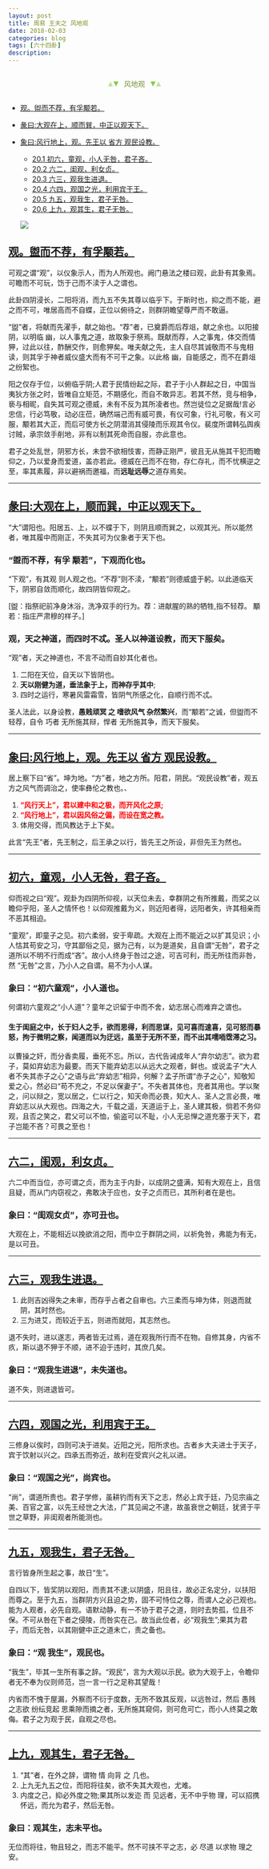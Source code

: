```yaml
---
layout: post
title: 周易 王夫之 风地观
date: 2018-02-03
categories: blog
tags: [六十四卦]
description: 
---
```


<span id = "jump"></span>


<section style="margin: 0px auto; text-align: center;">
    <section class="xhr" style="width: 0px; height: 0px; border-left: 5px solid transparent; border-right: 5px solid transparent; border-bottom: 10px solid rgb(135, 201, 67); display: inline-block; opacity: 0.5; border-top-color: rgb(135, 201, 67);"></section>
    <section class="xhr" style="width: 0px; height: 0px; border-left: 5px solid transparent; border-right: 5px solid transparent; border-top: 10px solid rgb(135, 201, 67); display: inline-block; margin-left: -3px; border-bottom-color: rgb(135, 201, 67);"></section>
    <section style="
margin-left: 0.5em;
display: inline-block;">
        <p>
            <span style="color: rgb(118, 146, 60);">风地观</span>
        </p>
    </section>
    <section class="xhr" style="margin-left: 0.5em; width: 0px; height: 0px; border-left: 5px solid transparent; border-right: 5px solid transparent; border-top: 10px solid rgb(135, 201, 67); display: inline-block; border-bottom-color: rgb(135, 201, 67);"></section>
    <section class="xhr" style="width: 0px; height: 0px; border-left: 5px solid transparent; border-right: 5px solid transparent; border-bottom: 10px solid rgb(135, 201, 67); display: inline-block; opacity: 0.5; margin-left: -3px; border-top-color: rgb(135, 201, 67);"></section>
</section>

- [观。盥而不荐，有孚颙若。](#jump盥而不荐)
- [彖曰:大观在上，顺而巽，中正以观天下。](#jump大观在上)
- [象曰:风行地上，观。先王以 省方 观民设教。](#jump风行地上)
  - [20.1 初六，童观，小人无咎，君子吝。](#jump童观)
  - [20.2 六二，闺观，利女贞。](#jump闺观)
  - [20.3 六三，观我生进退。](#jump观我生进退)
  - [20.4 六四，观国之光，利用宾于王。](#jump观国之光)
  - [20.5 九五，观我生，君子无咎。](#jump观我生)
  - [20.6 上九，观其生，君子无咎。](#jump观其生)
  
  ![](http://www.guoyi360.com/uploads/allimg/130426/1-1304260T133917.jpg)


<span id = "jump盥而不荐"></span>
## [观。盥而不荐，有孚颙若。](#jump)
可观之谓“观”，以仪象示人，而为人所观也。阙门悬法之楼曰观，此卦有其象焉。可瞻而不可玩，饬于己而不渎于人之谓也。


此卦四阴浸长，二阳将消，而九五不失其尊以临乎下。于斯时也，抑之而不能，避之而不可，唯居高而不自蝶，正位以俯待之，则群阴瞻望尊严而不敢逼。


“盥”者，将献而先濯手，献之始也。“荐”者，已奠爵而后荐俎，献之余也。以阳接阴，以明临 幽，以人事鬼之道，故取象于祭焉。既献而荐，人之事鬼，体交而情狎，过此以往，酢酬交作，则愈狎矣。唯夫献之先，主人自尽其诚敬而不与鬼相读，则其孚于神者威仪盛大而有不可干之象。以此格 幽，自能感之，而不在爵俎之纷絮也。


阳之仅存于位，以俯临乎阴;人君于民情纷起之际，君子于小人群起之日，中国当夷狄方张之时，皆唯自立矩范，不期感化，而自不敢异志。若其不然，竞与相争，亵与相昵，自失其可观之德威，未有不反为其所凌者也。然岂徒位之足据哉!言必忠信，行必笃敬，动必庄莅，确然端己而有威可畏，有仪可象，行礼可敬，有义可服，颙若其大正，而后可使方长之阴潜消其侵陵而乐观其令仪。裴度所谓韩弘舆疾讨贼，承宗敛手削地，非有以制其死命而自服，亦此意也。


君子之处乱世，阴邪方长，未尝不欲相忮害，而静正刚严，彼且无从施其干犯而瞻仰之，乃以爱身而爱道，盖亦若此。德威在己而不在物，存仁存礼，而不忧横逆之至，率其素履，非以避祸而邀福，而**远耻远辱**之道存焉矣。

----

<span id = "jump大观在上"></span>
## [彖曰:大观在上，顺而巽，中正以观天下。](#jump)
“大”谓阳也。阳居五、上，以不蝶于下，则阴且顺而巽之，以观其光。所以能然者，唯其履中而刚正，不失其可为仪象者于天下也。

### “盥而不荐，有孚 颙若”，下观而化也。
“下观”，有其观 则人观之也。“不荐”则不渎，“颙若”则德威盛于躬。以此道临天下，阴邪自敛而顺化，故四阴皆仰观之。


[盥：指祭祀前净身沐浴，洗净双手的行为。荐：进献腥的熟的牺牲,指不轻荐。 顒若：指庄严肃穆的样子。]

### 观，天之神道，而四时不忒。圣人以神道设教，而天下服矣。
“观”者，天之神道也，不言不动而自妙其化者也。
1. 二阳在天位，自天以下皆阴也。
1. **天以刚健为道，垂法象于上，而神存乎其中**;
1. 四时之运行，寒暑风雷霜雪，皆阴气所感之化，自顺行而不忒。


圣人法此，以身设教，**愚贱顽冥 之 嗜欲风气 杂然繁兴**，而“颙若”之诚，但盥而不轻荐，自令 巧者 无所施其辩，悍者 无所施其争，而天下服矣。

----

<span id = "jump风行地上"></span>
## [象曰:风行地上，观。先王以 省方 观民设教。](#jump)
居上察下曰“省”。坤为地。“方”者，地之方所。阳君，阴民。“观民设教”者，观五方之风气而调治之，使率彝伦之教也。、
1. <font color="#FF0000"><b>“风行天上”，君以建中和之极，而开风化之原;</b></font>
1. <font color="#FF0000"><b>“风行地上”，君以因风俗之偏，而设在宽之教。</b></font>
1. 体用交得，而风教达于上下矣。


此言“先王”者，先王制之，后王承之以行，皆先王之所设，非但先王为然也。

----

<span id = "jump童观"></span>
## [初六，童观，小人无咎，君子吝。](#jump)
仰而视之曰“观”。观卦为四阴所仰视，以天位未去，幸群阴之有所推戴，而奖之以瞻仰乎阳，圣人之情怀也！以仰观推戴为义，则近阳者得，远阳者失，许其相亲而不恶其相迫。


“童观”，即童子之见。初六柔弱，安于卑疏。大观在上而不能近之以扩其见识；小人怙其苟安之习，守其鄙俗之见，据为己有，以为是道矣，且自谓“无咎”，君子之道所以不明不行而成“吝”。故小人终身于咎过之途，可吉可利，而无所往而非咎，然 “无咎”之言，乃小人之自谓。易不为小人谋。


### 象曰：“初六童观”，小人道也。
何谓初六童观之“小人道”？童年之识留于中而不舍，幼志居心而难弃之谓也。


#### 生于闺庭之中，长于妇人之手，欲而思得，利而思谋，见可喜而速喜，见可怒而暴怒，拘于微明之察，闻道而以为迂远，虽至于无所不至，而不出其嚅㖇霑滞之习。
以曹操之奸，而分香卖履，垂死不忘。所以，古代告诫成年人“弃尔幼志”。欲为君子，莫如弃幼志为最要。而天下能弃幼志以从远大之观者，鲜也。或说孟子“大人者不失其赤子之心”之语与此“弃幼志”相异，何解？孟子所谓“赤子之心”，知敬知爱之心，然必曰“苟不充之，不足以保妻子”。不失者其体也，充者其用也。学以聚之，问以辩之，宽以居之，仁以行之，知天命而必畏，知大人、圣人之言必畏，唯弃幼志以从大观也。四海之大，千载之遥，天道运于上，圣人建其极，倘若不务仰观，且否之笑之，君父可以不恤，偷盗可以不耻，小人无忌惮之道充塞于天下，君子岂能不吝？可畏之至也！

----

<span id = "jump闺观"></span>
## [六二，闺观，利女贞。](#jump)
六二中而当位，亦可谓之贞，而为主于内卦，以成阴之盛满，知有大观在上，且信且疑，而从门内窃视之，弗敢决于应也，女子之贞而已，其所利者在是也。

### 象曰：“闺观女贞”，亦可丑也。
大观在上，不能相近以挽欲消之阳，而中立于群阴之间，以祈免咎，弗能为有无，是以可丑。

----

<span id = "jump观我生进退"></span>
## [六三，观我生进退。](#jump)
1. 此则吉凶得失之未审，而存乎占者之自审也。六三柔而与坤为体，则退而就阴，其时然也。
1. 三为进艾，而较近于五，则进而就阳，其志然也。


退不失时，进以遂志，两者皆无过焉，道在观我所行而不在物。自修其身，内省不疚，斯以退不狎于不顺，进不迫于违时，其庶几矣。

### 象曰：“观我生进退”，未失道也。
道不失，则进退皆可。

----

<span id = "jump观国之光"></span>
## [六四，观国之光，利用宾于王。](#jump)
三修身以俟时，四则可决于进矣。近阳之光，阳所求也。古者乡大夫进士于天子，宾于饮射以兴之。四承五而弥近，故利在受宾兴之礼以进。

### 象曰：“观国之光”，尚宾也。
“尚”，谓道所贵也。君子学修，虽耕钓而有天下之志，然必上宾于廷，乃见宗庙之美、百官之富，以先王经世之大法，广其见闻之不逮，故虽衰世之朝廷，犹贤于平世之草野，非闺观者所能测也。

----

<span id = "jump观我生"></span>
## [九五，观我生，君子无咎。](#jump)
言行皆身所生起之事，故日“生”。


自四以下，皆奖阴以观阳，而责其不逮;以阴盛，阳且往，故必正名定分，以扶阳而尊之。至于九五，当群阴方兴且迫之势，固不可恃位之尊，而谓人之必己观也。能为人观者，必先自观。语默动静，有一不协于君子之道，则时去势孤，位且不保。不可从咎在下者之侵陵，而咎实在己。故当此位者，必“观我生”;果其为君子，而后无咎，以其刚健中正之道未亡，责之备也。

### 象曰：“观 我生”，观民也。
“我生”，毕其一生所有事之辞。“观民”，言为大观以示民。欲为大观于上，令瞻仰者无不奉为仪则师范，岂一言一行之足称其望哉！


内省而不愧于屋漏，外察而不衍于度数，无所不致其反观，以远咎过，然后 愚贱之志欲 纷纭竞起 思乘隙而摘之者，无所施其窥伺，则可危可亡，而小人终莫之敢侮。君子之为观于民，自观之尽也。

----

<span id = "jump观其生"></span>
## [上九，观其生，君子无咎。](#jump)
1. “其”者，在外之辞，谓物 情 向背 之 几也。
1. 上九无九五之位，而阳将往矣，欲不失其大观也，尤难。
1. 内度之己，抑必外度之物;果其所以发迩 而 见远者，无不中乎物 理，可以招携怀远，而允为君子，然后无咎。

### 象曰：观其生，志未平也。
无位而将往，物且轻之，而志不能平。然不可挟不平之志，必 尽道 以求物 理之安。














